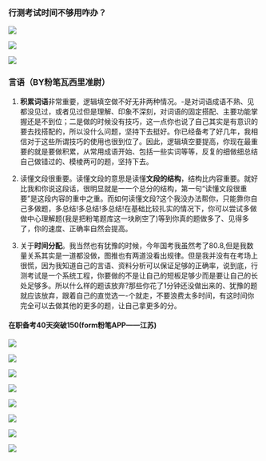 





###	行测考试时间不够用咋办？

![](https://hera-webapp.fbstatic.cn/api/picture/download/412947364477952.jpeg)

![](https://hera-webapp.fbstatic.cn/api/picture/download/412947364741120.jpeg)

![](https://hera-webapp.fbstatic.cn/api/picture/download/412947365003264.jpeg)



###	言语（BY粉笔瓦西里准尉）

1. **积累词语**非常重要，逻辑填空做不好无非两种情况。-是对词语成语不熟、见都没见过，或者见过但是理解、印象不深刻，对词语的固定搭配、主要功能掌握还是不到位；二是做的时候没有技巧，这一点你也说了自己其实是有意识的要去找搭配的，所以没什么问题，坚持下去挺好。你已经备考了好几年，我相信对于这些所谓技巧的使用也很到位了。因此，逻辑填空要提高，你现在最重要的就是要做积累，从常用成语开始、包括一些实词等等，反复的细做细总结自己做错过的、模棱两可的题，坚持下去。

2. 读懂文段很重要。读懂文段的意思是读懂**文段的结构**，结构比内容重要。就好比我和你说这段话，很明显就是一一个总分的结构，第一句“读懂文段很重要”是这段内容的重中之重。而如何读懂文段?这个我没办法帮你，只能靠你自己多做题，多总结!多总结!多总结!在基础比较扎实的情况下，你可以尝试多做做中心理解题(我是把粉笔题库这一块刷空了)等到你真的题做多了、见得多了，你的速度、正确率自然会提高。
3. 关于**时间分配**。我当然也有犹豫的时候，今年国考我虽然考了80.8,但是我数量关系其实是一道都没做，图推也有两道没看出规律。但是我并没有在考场上很慌，因为我知道自己的言语、资料分析可以保证足够的正确率，说到底，行测考试是一个系统工程，你要做的不是让自己的短板足够少而是要让自己的长处足够多。所以什么样的题该放弃?那些你花了1分钟还没做出来的、犹豫的题就应该放弃，跟着自己的直觉选一-个就走，不要浪费太多时间，有这时间你完全可以去做其他的更多的题，让自己拿更多的分。







####	在职备考40天突破150(form粉笔APP——江苏)

![](https://hera-webapp.fbstatic.cn/api/picture/download/417405187200000.jpeg)

![](https://hera-webapp.fbstatic.cn/api/picture/download/417405187462145.jpeg)

![](https://hera-webapp.fbstatic.cn/api/picture/download/417405187724289.jpeg)

![](https://hera-webapp.fbstatic.cn/api/picture/download/417405187986433.jpeg)

![](https://hera-webapp.fbstatic.cn/api/picture/download/417405188249600.jpeg)



![](https://hera-webapp.fbstatic.cn/api/picture/download/417405188510721.jpeg)

![](https://hera-webapp.fbstatic.cn/api/picture/download/417405188772865.jpeg)

![](https://hera-webapp.fbstatic.cn/api/picture/download/417405188772869.jpeg)





![]()

![]()

![]()

![]()



![]()




